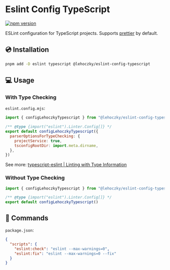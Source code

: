 # Eslint Config TypeScript

[![npm version](https://badge.fury.io/js/@lehoczky%2Feslint-config-typescript.svg)](https://badge.fury.io/js/@lehoczky%2Feslint-config-typescript)

ESLint configuration for TypeScript projects. Supports [prettier](https://prettier.io/) by default.

## 💿 Installation

```sh
pnpm add -D eslint typescript @lehoczky/eslint-config-typescript
```

## 💻 Usage

### With Type Checking

`eslint.config.mjs`:

```js
import { configLehoczkyTypescript } from "@lehoczky/eslint-config-typescript"

/** @type {import("eslint").Linter.Config[]} */
export default configLehoczkyTypescript({
  parserOptionsForTypeChecking: {
    projectService: true,
    tsconfigRootDir: import.meta.dirname,
  },
})
```

See more: [typescript-eslint | Linting with Type Information](https://typescript-eslint.io/getting-started/typed-linting)

### Without Type Checking

```js
import { configLehoczkyTypescript } from "@lehoczky/eslint-config-typescript"

/** @type {import("eslint").Linter.Config[]} */
export default configLehoczkyTypescript()
```

## 📢 Commands

`package.json`:

```json
{
  "scripts": {
    "eslint:check": "eslint --max-warnings=0",
    "eslint:fix": "eslint --max-warnings=0 --fix"
  }
}
```
